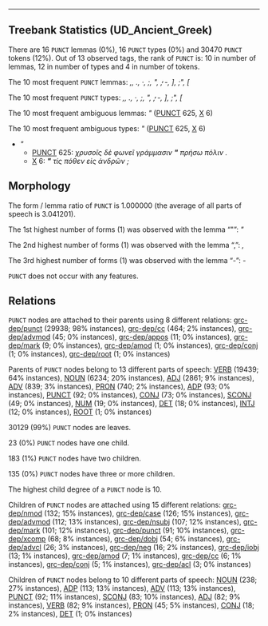 

--------------------------------------------------------------------------------

## Treebank Statistics (UD_Ancient_Greek)

There are 16 `PUNCT` lemmas (0%), 16 `PUNCT` types (0%) and 30470 `PUNCT` tokens (12%).
Out of 13 observed tags, the rank of `PUNCT` is: 10 in number of lemmas, 12 in number of types and 4 in number of tokens.

The 10 most frequent `PUNCT` lemmas: _,, ., ·, ;, ", ̓, -, ], ;", [_

The 10 most frequent `PUNCT` types:  _,, ., ·, ;, ", ̓, -, ], ;", [_

The 10 most frequent ambiguous lemmas: _"_ ([PUNCT]() 625, [X]() 6)

The 10 most frequent ambiguous types:  _"_ ([PUNCT]() 625, [X]() 6)


* _"_
  * [PUNCT]() 625: _χρυσοῖς δὲ φωνεῖ γράμμασιν <b>"</b> πρήσω πόλιν ._
  * [X]() 6: _<b>"</b> τίς πόθεν εἰς ἀνδρῶν ;_

## Morphology

The form / lemma ratio of `PUNCT` is 1.000000 (the average of all parts of speech is 3.041201).

The 1st highest number of forms (1) was observed with the lemma “"”: _"_

The 2nd highest number of forms (1) was observed with the lemma “,”: _,_

The 3rd highest number of forms (1) was observed with the lemma “-”: _-_

`PUNCT` does not occur with any features.


## Relations

`PUNCT` nodes are attached to their parents using 8 different relations: [grc-dep/punct]() (29938; 98% instances), [grc-dep/cc]() (464; 2% instances), [grc-dep/advmod]() (45; 0% instances), [grc-dep/appos]() (11; 0% instances), [grc-dep/mark]() (9; 0% instances), [grc-dep/amod]() (1; 0% instances), [grc-dep/conj]() (1; 0% instances), [grc-dep/root]() (1; 0% instances)

Parents of `PUNCT` nodes belong to 13 different parts of speech: [VERB]() (19439; 64% instances), [NOUN]() (6234; 20% instances), [ADJ]() (2861; 9% instances), [ADV]() (839; 3% instances), [PRON]() (740; 2% instances), [ADP]() (93; 0% instances), [PUNCT]() (92; 0% instances), [CONJ]() (73; 0% instances), [SCONJ]() (49; 0% instances), [NUM]() (19; 0% instances), [DET]() (18; 0% instances), [INTJ]() (12; 0% instances), [ROOT]() (1; 0% instances)

30129 (99%) `PUNCT` nodes are leaves.

23 (0%) `PUNCT` nodes have one child.

183 (1%) `PUNCT` nodes have two children.

135 (0%) `PUNCT` nodes have three or more children.

The highest child degree of a `PUNCT` node is 10.

Children of `PUNCT` nodes are attached using 15 different relations: [grc-dep/nmod]() (132; 15% instances), [grc-dep/case]() (126; 15% instances), [grc-dep/advmod]() (112; 13% instances), [grc-dep/nsubj]() (107; 12% instances), [grc-dep/mark]() (101; 12% instances), [grc-dep/punct]() (91; 10% instances), [grc-dep/xcomp]() (68; 8% instances), [grc-dep/dobj]() (54; 6% instances), [grc-dep/advcl]() (26; 3% instances), [grc-dep/neg]() (16; 2% instances), [grc-dep/iobj]() (13; 1% instances), [grc-dep/amod]() (7; 1% instances), [grc-dep/cc]() (6; 1% instances), [grc-dep/conj]() (5; 1% instances), [grc-dep/acl]() (3; 0% instances)

Children of `PUNCT` nodes belong to 10 different parts of speech: [NOUN]() (238; 27% instances), [ADP]() (113; 13% instances), [ADV]() (113; 13% instances), [PUNCT]() (92; 11% instances), [SCONJ]() (83; 10% instances), [ADJ]() (82; 9% instances), [VERB]() (82; 9% instances), [PRON]() (45; 5% instances), [CONJ]() (18; 2% instances), [DET]() (1; 0% instances)

